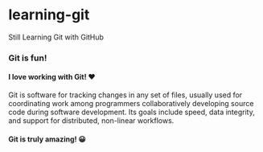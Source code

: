 # learning-git
Still Learning Git with GitHub

### Git is fun!

#### I love working with Git! ❤


Git is software for tracking changes in any set of files, usually used for coordinating work among programmers collaboratively developing source code during software development. Its goals include speed, data integrity, and support for distributed, non-linear workflows.



#### Git is truly amazing! 😀
